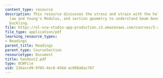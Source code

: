 ```yaml
---
content_type: resource
description: This resource discusses the stress and strain with the help of Hooke's
  law and Young's Modulus, and section geometry to understand beam bending and column
  buckling.
file: https://ol-ocw-studio-app-production.s3.amazonaws.com/courses/3-a26-freshman-seminar-the-nature-of-engineering-fall-2005/216accd99f654ec0456dac098a0ac767_handout2.pdf
file_type: application/pdf
learning_resource_types:
- Readings
parent_title: Readings
parent_type: CourseSection
resourcetype: Document
title: handout2.pdf
type: OCWFile
uid: 216accd9-9f65-4ec0-456d-ac098a0ac767
---
```

